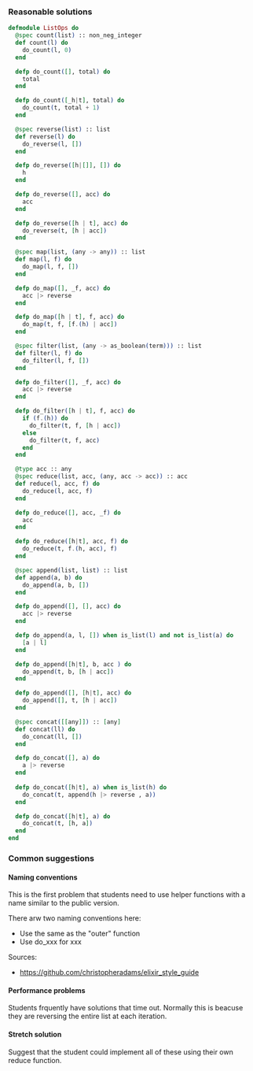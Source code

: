 ### Reasonable solutions

```elixir
defmodule ListOps do
  @spec count(list) :: non_neg_integer
  def count(l) do
    do_count(l, 0)
  end

  defp do_count([], total) do
    total
  end

  defp do_count([_h|t], total) do
    do_count(t, total + 1)
  end

  @spec reverse(list) :: list
  def reverse(l) do
    do_reverse(l, [])
  end

  defp do_reverse([h|[]], []) do
    h
  end

  defp do_reverse([], acc) do
    acc
  end

  defp do_reverse([h | t], acc) do
    do_reverse(t, [h | acc])
  end

  @spec map(list, (any -> any)) :: list
  def map(l, f) do
    do_map(l, f, [])
  end

  defp do_map([], _f, acc) do
    acc |> reverse
  end

  defp do_map([h | t], f, acc) do
    do_map(t, f, [f.(h) | acc])
  end 

  @spec filter(list, (any -> as_boolean(term))) :: list
  def filter(l, f) do
    do_filter(l, f, [])
  end

  defp do_filter([], _f, acc) do
    acc |> reverse
  end

  defp do_filter([h | t], f, acc) do
    if (f.(h)) do
      do_filter(t, f, [h | acc])
    else
      do_filter(t, f, acc)
    end
  end

  @type acc :: any
  @spec reduce(list, acc, (any, acc -> acc)) :: acc
  def reduce(l, acc, f) do
    do_reduce(l, acc, f)
  end

  defp do_reduce([], acc, _f) do
    acc 
  end

  defp do_reduce([h|t], acc, f) do
    do_reduce(t, f.(h, acc), f)
  end

  @spec append(list, list) :: list
  def append(a, b) do
    do_append(a, b, [])
  end

  defp do_append([], [], acc) do
    acc |> reverse
  end

  defp do_append(a, l, []) when is_list(l) and not is_list(a) do
    [a | l]
  end

  defp do_append([h|t], b, acc ) do
    do_append(t, b, [h | acc])
  end

  defp do_append([], [h|t], acc) do
    do_append([], t, [h | acc])
  end

  @spec concat([[any]]) :: [any]
  def concat(ll) do
    do_concat(ll, [])
  end

  defp do_concat([], a) do
    a |> reverse
  end
  
  defp do_concat([h|t], a) when is_list(h) do
    do_concat(t, append(h |> reverse , a))
  end

  defp do_concat([h|t], a) do
    do_concat(t, [h, a])
  end
end
```

### Common suggestions
 
#### Naming conventions

This is the first problem that students need to use helper functions
with a name similar to the public version.

There arw two naming conventions here:
- Use the same as the "outer" function
- Use do_xxx for xxx

Sources:
- https://github.com/christopheradams/elixir_style_guide

#### Performance problems

Students frquently have solutions that time out.
Normally this is beacuse they are reversing the entire list at each iteration.

#### Stretch solution

Suggest that the student could implement all of these using their own reduce function.
